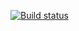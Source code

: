 [![Build status](https://build.appcenter.ms/v0.1/apps/bd41468e-f1d9-42b6-b451-f18982fd311d/branches/dev/badge)](https://appcenter.ms)
